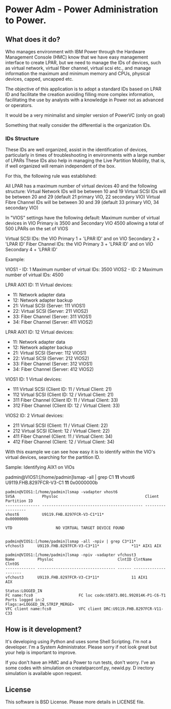 # Power Adm - Power Administration to Power.

## What does it do?

Who manages environment with IBM Power through the Hardware Management Console (HMC) know that we have easy management interface to create LPAR, but we need to manage the IDs of devices, such as virtual network, virtual fiber channel, virtual scsi etc., and manage information the maximum and minimum memory and CPUs, physical devices, capped, uncapped etc.

The objective of this application is to adopt a standard IDs based on LPAR ID and facilitate the creation avoiding filling more complex information, facilitating the use by analysts with a knowledge in Power not as advanced or operators.

It would be a very minimalist and simpler version of PowerVC (only on goal)

Something that really consider the differential is the organization IDs.

### IDs Structure 

These IDs are well organized, assist in the identification of devices, particularly in times of troubleshooting in environments with a large number of LPARs
These IDs also help in managing the Live Partition Mobility, that is, if well organized will remain independent of the box.

For this, the following rule was established:

All LPAR has a maximum number of virtual devices 40 and the following structure:
Virtual Network IDs will be between 10 and 19
Virtual SCSI IDs will be between 20 and 29 (default 21 primary VIO, 22 secondary VIO)
Virtual Fibre Channel IDs will be between 30 and 39 (default 33 primary VIO, 34 secondary VIO)

In "VIOS" settings have the following default:
Maximum number of virtual devices in VIO Primary is 3500 and Secondary VIO 4500 allowing a total of 500 LPARs on the set of VIOS

Virtual SCSI IDs:  the VIO Primary 1 + 'LPAR ID' and on VIO Secondary 2 + 'LPAR ID'
Fiber Channel IDs: the VIO Primary 3 + 'LPAR ID' and on VIO Secondary 4 + 'LPAR ID'

Example:

VIOS1 - ID: 1 Maximum number of virtual IDs: 3500
VIOS2 - ID: 2 Maximum number of virtual IDs: 4500

LPAR AIX1
ID: 11
Virtual devices:
- 11: Network adapter data
- 12: Network adapter backup
- 21: Virtual SCSI (Server: 111 VIOS1)
- 22: Virtual SCSI (Server: 211 VIOS2)
- 33: Fiber Channel (Server: 311 VIOS1)
- 34: Fiber Channel (Server: 411 VIOS2)

LPAR AIX1
ID: 12
Virtual devices:
- 11: Network adapter data
- 12: Network adapter backup
- 21: Virtual SCSI (Server: 112 VIOS1)
- 22: Virtual SCSI (Server: 212 VIOS2)
- 33: Fiber Channel (Server: 312 VIOS1)
- 34: Fiber Channel (Server: 412 VIOS2)


VIOS1
ID: 1
Virtual devices:
- 111 Virtual SCSI (Client ID: 11 / Virtual Client: 21)
- 112 Virtual SCSI (Client ID: 12 / Virtual Client: 21)
- 311 Fiber Channel (Client ID: 11 / Virtual Client: 33)
- 312 Fiber Channel (Client ID: 12 / Virtual Client: 33)

VIOS2
ID: 2
Virtual devices:
- 211 Virtual SCSI (Client: 11 / Virtual Client: 22)
- 212 Virtual SCSI (Client: 12 / Virtual Client: 22)
- 411 Fiber Channel (Client: 11 / Virtual Client: 34)
- 412 Fiber Channel (Client: 12 / Virtual Client: 34)

With this example we can see how easy it is to identify within the VIO's virtual devices, searching for the partition ID.

Sample: Identifying AIX1 on VIOs

padmin@VIOS1:[/home/padmin]lsmap -all | grep C1 **11**
	vhost6          U9119.FHB.8297FCR-V3-C1 **11**                    0x0000000b

	padmin@VIOS1:[/home/padmin]lsmap -vadapter vhost6
	SVSA            Physloc                                      Client Partition ID
	--------------- -------------------------------------------- ------------------
	vhost6          U9119.FHB.8297FCR-V3-C1*11*                    0x0000000b

	VTD                   NO VIRTUAL TARGET DEVICE FOUND


	padmin@VIOS1:[/home/padmin]lsmap -all -npiv | grep C3*11*
	vfchost3      U9119.FHB.8297FCR-V3-C3*11*              *11* AIX1 AIX

	padmin@VIOS1:[/home/padmin]lsmap -npiv -vadapter vfchost3
	Name          Physloc                            ClntID ClntName       ClntOS
	------------- ---------------------------------- ------ -------------- -------
	vfchost3      U9119.FHB.8297FCR-V3-C3*11*              11 AIX1           AIX

	Status:LOGGED_IN
	FC name:fcs0                    FC loc code:U5873.001.992014K-P1-C6-T1
	Ports logged in:2
	Flags:a<LOGGED_IN,STRIP_MERGE>
	VFC client name:fcs0            VFC client DRC:U9119.FHB.8297FCR-V11-C33


## How is it development?

It's developing using Python and uses some Shell Scripting.
I'm not a developer. I'm a System Administrator. Please sorry if not look great but your help is important to improve.

If you don't have an HMC and a Power to run tests, don't worry. I've an some codes with simulation on createlparconf.py, newid.py. D
irectory simulation is available upon request.

## License

This software is BSD License. Please more details in LICENSE file.


